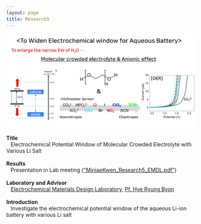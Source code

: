 ```yaml
---
layout: page
title: Research5
---
```


<p align="center" style="max-width:100%; height:auto;">
    <img src="/images/R5_full.png" style="max-width:100%; height:auto;" />
</p>

<p style="clear:left;">
    <strong>Title</strong><br>
    &nbsp;&nbsp;&nbsp;Electrochemical Potential Window of Molecular Crowded Electrolyte with Various Li Salt<br>
    <br>
    <strong>Results</strong><br>
    &nbsp;&nbsp;&nbsp;Presentation in Lab meeting (<a href="/files/MinjaeKwen_Research5_EMDL.pdf">"MinjaeKwen_Research5_EMDL.pdf"</a>)<br>
    <br>
    <strong>Laboratory and Advisor</strong><br>
    &nbsp;&nbsp;&nbsp;<a href="https://www.emdl.kaist.ac.kr/">Electrochemical Materials Design Laboratory</a>, <a href="https://chem.kaist.ac.kr/eng/faculty/view/id/22">Pf. Hye Ryung Byon</a><br>
    <br>
    <strong>Introduction</strong><br>
    &nbsp;&nbsp;&nbsp;Investigate the electrochemical potential window of the aqueous Li-ion battery with various Li salt<br>
    <br>
</p>
